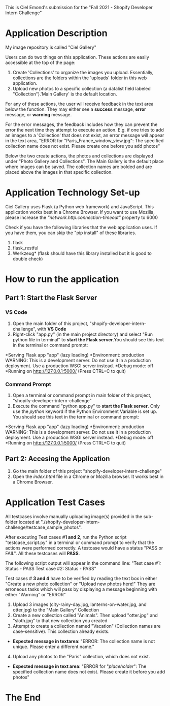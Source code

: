 This is Ciel Emond's submission for the "Fall 2021 - Shopify Developer Intern Challenge"

# Application Description #
My image repository is called "Ciel Gallery"

Users can do two things on this application. These actions are easily accessible at the top of the page:
1. Create 'Collections' to organize the images you upload. Essentially, collections are the folders within the 'uploads' folder in this web application.
2. Upload new photos to a specific collection (a datalist field labeled "Collection").'Main Gallery' is the default location. 

For any of these actions, the user will receive feedback in the text area below the function. They may either see a **success** message, **error** message, or **warning** message. 

For the error messages, the feedback includes how they can prevent the error the next time they attempt to execute an action. E.g. if one tries to add an images to a 'Collection' that does not exist, an error message will appear in the text area, "ERROR for "Paris_France_window_view.jpg": The specified collection name does not exist. Please create one before you add photos"

Below the two create actions, the photos and collections are displayed under "Photo Gallery and Collections". The Main Gallery is the default place where images can be saved. The collection names are bolded and are placed above the images in that specific collection.

# Application Technology Set-up #

Ciel Gallery uses Flask (a Python web framework) and JavaScript. This application works best in a Chrome Browser. If you want to use Mozilla, please increase the *"network.http.connection-timeout"* property to 6000

Check if you have the following libraries that the web application uses. If you have them, you can skip the "pip install" of these libraries.

  1. flask
  2. flask_restful
  3. Werkzeug* (flask should have this library installed but it is good to double check)


# How to run the application #

## Part 1: Start the Flask Server ##
### VS Code ###
1. Open the main folder of this project, "shopify-developer-intern-challenge", with **VS Code** 
2. Right-click "app.py" (in the main project directory) and select "Run python file in terminal" to **start the Flask server**.You should see this text in the terminal or command prompt:

*Serving Flask app "app" (lazy loading)
 *Environment: production
   WARNING: This is a development server. Do not use it in a production deployment.
   Use a production WSGI server instead.
 *Debug mode: off
 *Running on http://127.0.0.1:5000/ (Press CTRL+C to quit)

### Command Prompt ###
1. Open a terminal or command prompt in main folder of this project, "shopify-developer-intern-challenge"
2. Execute the command "python app.py" to **start the Flask server**. Only use the *python* keyword if the Python Environment Variable is set up. You should see this text in the terminal or command prompt:

*Serving Flask app "app" (lazy loading)
 *Environment: production
   WARNING: This is a development server. Do not use it in a production deployment.
   Use a production WSGI server instead.
 *Debug mode: off
 *Running on http://127.0.0.1:5000/ (Press CTRL+C to quit)

## Part 2: Accesing the Application ##

1. Go the main folder of this project "shopify-developer-intern-challenge"
2. Open the *index.html* file in a Chrome or Mozilla browser. It works best in a Chrome Browser. 

# Application Test Cases #

All testcases involve manually uploading image(s) provided in the sub-folder located at "./shopify-developer-intern-challenge/testcase_sample_photos".

After executing Test cases #**1 and 2**, run the Python script "testcase_script.py" in a terminal or command prompt to verify that the actions were performed correctly. A testcase would have a status "PASS or FAIL". All these testcases will **PASS**. 

The following script output will appear in the command line:
"Test case #1: Status - PASS
Test case #2: Status - PASS"

Test cases # **3 and 4** have to be verified by reading the text box in either "Create a new photo collection" or "Upload new photos here!" They are erroneous tasks which will pass by displaying a message beginning with either "Warning" or "ERROR"

1. Upload 3 images (city-rainy-day.jpg, lanterns-on-water.jpg, and otter.jpg) to the "Main Gallery" Collection
2. Create a new collection called "Animals". Then upload "otter.jpg" and "sloth.jpg" to that new collection you created
3. Attempt to create a collection named "Vacation" (Collection names are case-sensitive). This collection already exists. 
  - **Expected message in textarea**: "ERROR: The collection name is not unique. Please enter a different name."
4. Upload any photos to the "Paris" collection, which does not exist.
  - **Expected message in text area**: "ERROR for "*placeholder*": The specified collection name does not exist. Please create it before you add photos"

# The End #

